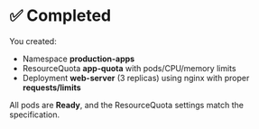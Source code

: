 # ✅ Completed

You created:
- Namespace **production-apps**
- ResourceQuota **app-quota** with pods/CPU/memory limits
- Deployment **web-server** (3 replicas) using nginx with proper **requests/limits**

All pods are **Ready**, and the ResourceQuota settings match the specification.
